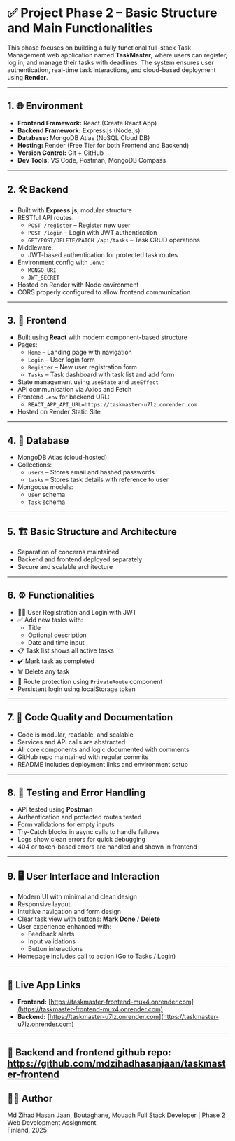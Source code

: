 # ✅ Project Phase 2 – Basic Structure and Main Functionalities

This phase focuses on building a fully functional full-stack Task Management web application named **TaskMaster**, where users can register, log in, and manage their tasks with deadlines. The system ensures user authentication, real-time task interactions, and cloud-based deployment using **Render**.

---

## 1. 🌐 Environment

- **Frontend Framework:** React (Create React App)
- **Backend Framework:** Express.js (Node.js)
- **Database:** MongoDB Atlas (NoSQL Cloud DB)
- **Hosting:** Render (Free Tier for both Frontend and Backend)
- **Version Control:** Git + GitHub
- **Dev Tools:** VS Code, Postman, MongoDB Compass

---

## 2. 🛠️ Backend

- Built with **Express.js**, modular structure
- RESTful API routes:
  - `POST /register` – Register new user
  - `POST /login` – Login with JWT authentication
  - `GET/POST/DELETE/PATCH /api/tasks` – Task CRUD operations
- Middleware:
  - JWT-based authentication for protected task routes
- Environment config with `.env`:
  - `MONGO_URI`
  - `JWT_SECRET`
- Hosted on Render with Node environment
- CORS properly configured to allow frontend communication

---

## 3. 🎨 Frontend

- Built using **React** with modern component-based structure
- Pages:
  - `Home` – Landing page with navigation
  - `Login` – User login form
  - `Register` – New user registration form
  - `Tasks` – Task dashboard with task list and add form
- State management using `useState` and `useEffect`
- API communication via Axios and Fetch
- Frontend `.env` for backend URL:
  - `REACT_APP_API_URL=https://taskmaster-u7lz.onrender.com`
- Hosted on Render Static Site

---

## 4. 🧩 Database

- MongoDB Atlas (cloud-hosted)
- Collections:
  - `users` – Stores email and hashed passwords
  - `tasks` – Stores task details with reference to user
- Mongoose models:
  - `User` schema
  - `Task` schema

---

## 5. 🏗️ Basic Structure and Architecture


- Separation of concerns maintained
- Backend and frontend deployed separately
- Secure and scalable architecture

---

## 6. ⚙️ Functionalities

- 🧑‍💼 User Registration and Login with JWT
- ✅ Add new tasks with:
  - Title
  - Optional description
  - Date and time input
- 📋 Task list shows all active tasks
- ✔️ Mark task as completed
- 🗑️ Delete any task
- 🔐 Route protection using `PrivateRoute` component
- Persistent login using localStorage token

---

## 7. 📄 Code Quality and Documentation

- Code is modular, readable, and scalable
- Services and API calls are abstracted
- All core components and logic documented with comments
- GitHub repo maintained with regular commits
- README includes deployment links and environment setup

---

## 8. 🧪 Testing and Error Handling

- API tested using **Postman**
- Authentication and protected routes tested
- Form validations for empty inputs
- Try-Catch blocks in async calls to handle failures
- Logs show clean errors for quick debugging
- 404 or token-based errors are handled and shown in frontend

---

## 9. 🖥️ User Interface and Interaction

- Modern UI with minimal and clean design
- Responsive layout
- Intuitive navigation and form design
- Clear task view with buttons: **Mark Done** / **Delete**
- User experience enhanced with:
  - Feedback alerts
  - Input validations
  - Button interactions
- Homepage includes call to action (Go to Tasks / Login)

---

## 🔗 Live App Links

- **Frontend:** [https://taskmaster-frontend-mux4.onrender.com](https://taskmaster-frontend-mux4.onrender.com)
- **Backend:** [https://taskmaster-u7lz.onrender.com](https://taskmaster-u7lz.onrender.com)

---

## 🔗 Backend and frontend github repo: https://github.com/mdzihadhasanjaan/taskmaster-frontend

## 👨‍💻 Author

Md Zihad Hasan Jaan, Boutaghane, Mouadh
Full Stack Developer | Phase 2 Web Development Assignment  
Finland, 2025


